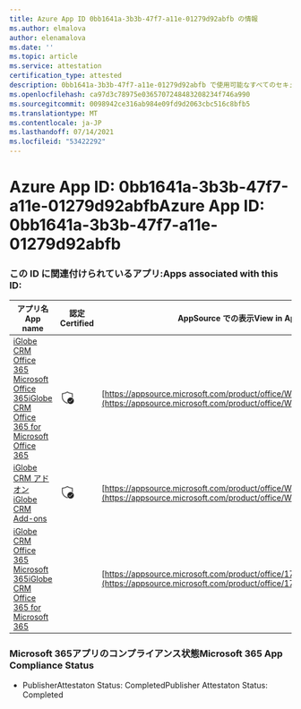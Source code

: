 ```yaml
---
title: Azure App ID 0bb1641a-3b3b-47f7-a11e-01279d92abfb の情報
ms.author: elmalova
author: elenamalova
ms.date: ''
ms.topic: article
ms.service: attestation
certification_type: attested
description: 0bb1641a-3b3b-47f7-a11e-01279d92abfb で使用可能なすべてのセキュリティおよびコンプライアンス情報。
ms.openlocfilehash: ca97d3c78975e0365707248483208234f746a990
ms.sourcegitcommit: 0098942ce316ab984e09fd9d2063cbc516c8bfb5
ms.translationtype: MT
ms.contentlocale: ja-JP
ms.lasthandoff: 07/14/2021
ms.locfileid: "53422292"
---
```

# <a name="azure-app-id-0bb1641a-3b3b-47f7-a11e-01279d92abfb"></a><span data-ttu-id="2ea89-103">Azure App ID: 0bb1641a-3b3b-47f7-a11e-01279d92abfb</span><span class="sxs-lookup"><span data-stu-id="2ea89-103">Azure App ID: 0bb1641a-3b3b-47f7-a11e-01279d92abfb</span></span>


### <a name="apps-associated-with-this-id"></a><span data-ttu-id="2ea89-104">この ID に関連付けられているアプリ:</span><span class="sxs-lookup"><span data-stu-id="2ea89-104">Apps associated with this ID:</span></span>
| <span data-ttu-id="2ea89-105">**アプリ名**</span><span class="sxs-lookup"><span data-stu-id="2ea89-105">**App name**</span></span> | <span data-ttu-id="2ea89-106">**認定**</span><span class="sxs-lookup"><span data-stu-id="2ea89-106">**Certified**</span></span> | <span data-ttu-id="2ea89-107">**AppSource での表示**</span><span class="sxs-lookup"><span data-stu-id="2ea89-107">**View in AppSource**</span></span> |
|-|-|-|
| [<span data-ttu-id="2ea89-108">iGlobe CRM Office 365 Microsoft Office 365</span><span class="sxs-lookup"><span data-stu-id="2ea89-108">iGlobe CRM Office 365 for Microsoft Office 365</span></span>](https://docs.microsoft.com/en-us/microsoft-365-app-certification/forward/WA104379222) | <img alt="Certified application badge" src="../media/certified-badge.png" height="25" width="25" /> | [https://appsource.microsoft.com/product/office/WA104379222](https://appsource.microsoft.com/product/office/WA104379222) |
| [<span data-ttu-id="2ea89-109">iGlobe CRM アドオン</span><span class="sxs-lookup"><span data-stu-id="2ea89-109">iGlobe CRM Add-ons</span></span>](https://docs.microsoft.com/en-us/microsoft-365-app-certification/forward/WA200002010) | <img alt="Certified application badge" src="../media/certified-badge.png" height="25" width="25" /> | [https://appsource.microsoft.com/product/office/WA200002010](https://appsource.microsoft.com/product/office/WA200002010) |
| [<span data-ttu-id="2ea89-110">iGlobe CRM Office 365 Microsoft 365</span><span class="sxs-lookup"><span data-stu-id="2ea89-110">iGlobe CRM Office 365 for Microsoft 365</span></span>](https://docs.microsoft.com/en-us/microsoft-365-app-certification/forward/17859280.iglobecrmoffice365) |  | [https://appsource.microsoft.com/product/office/17859280.iglobecrmoffice365](https://appsource.microsoft.com/product/office/17859280.iglobecrmoffice365) |

### <a name="microsoft-365-app-compliance-status"></a><span data-ttu-id="2ea89-111">Microsoft 365アプリのコンプライアンス状態</span><span class="sxs-lookup"><span data-stu-id="2ea89-111">Microsoft 365 App Compliance Status</span></span>
- <span data-ttu-id="2ea89-112">PublisherAttestaton Status: Completed</span><span class="sxs-lookup"><span data-stu-id="2ea89-112">Publisher Attestaton Status: Completed</span></span>
